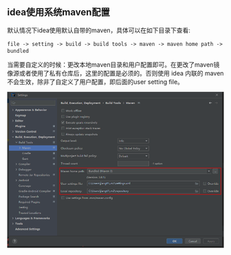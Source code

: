 ## idea使用系统maven配置

默认情况下idea使用默认自带的maven，具体可以在如下目录下查看:

```
file -> setting -> build -> build tools -> maven -> maven home path -> bundled
```

当需要自定义的时候：更改本地maven目录和用户配置即可。在更改了maven镜像源或者使用了私有仓库后，这里的配置是必须的。否则使用 idea 内联的 maven 不会生效，除非了自定义了用户配置，即后面的user setting file。

![Alt text](image.png)
